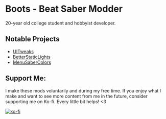 # Boots - Beat Saber Modder
20-year old college student and hobbyist developer.

## Notable Projects
- [UITweaks](../../../UITweaks)
- [BetterStaticLights](../../../BetterStaticLights)
- [MenuSaberColors](../../../MenuSaberColors)

## Support Me:
I make these mods voluntarily and during my free time. If you enjoy what I make and want to see more content from me in the future, consider supporting me on Ko-fi. Every little bit helps! <3

[![ko-fi](https://ko-fi.com/img/githubbutton_sm.svg)](https://ko-fi.com/O4O675HY1)
